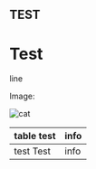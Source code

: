 ## TEST

# Test

line

Image:

![cat](https://en.wikipedia.org/wiki/Cat#/media/File:Cat_August_2010-4.jpg)

| table test | info |
|------------|------|
|test Test   | info |
